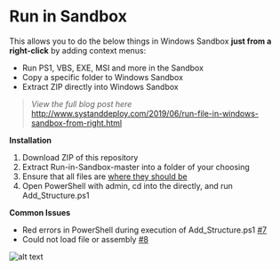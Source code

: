 # Run in Sandbox
This allows you to do the below things in Windows Sandbox **just from a right-click** by adding context menus:
- Run PS1, VBS, EXE, MSI and more in the Sandbox
- Copy a specific folder to Windows Sandbox
- Extract ZIP directly into Windows Sandbox

> *View the full blog post here*
http://www.systanddeploy.com/2019/06/run-file-in-windows-sandbox-from-right.html

**Installation**
1. Download ZIP of this repository
2. Extract Run-in-Sandbox-master into a folder of your choosing
3. Ensure that all files are [where they should be](https://github.com/damienvanrobaeys/Run-in-Sandbox/issues/7#issuecomment-679116845)
4. Open PowerShell with admin, cd into the directly, and run Add_Structure.ps1

**Common Issues**
- Red errors in PowerShell during execution of Add_Structure.ps1 [#7](https://github.com/damienvanrobaeys/Run-in-Sandbox/issues/7#issuecomment-679116845)
- Could not load file or assembly [#8](https://github.com/damienvanrobaeys/Run-in-Sandbox/issues/8)

![alt text](https://github.com/damienvanrobaeys/Run-in-Sandbox/blob/master/run_ps1_preview.gif.gif)
